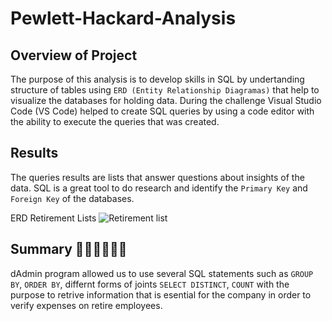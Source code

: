 # **Pewlett-Hackard-Analysis**

## **Overview of Project**
The purpose of this analysis is to develop skills in SQL by undertanding structure of tables using `ERD (Entity Relationship Diagramas)` that help to visualize the databases for holding data. 
During the challenge Visual Studio Code (VS Code) helped to create SQL queries by using a code editor with the ability to execute the queries that was created. 

## **Results**
The queries results are lists that answer questions about insights of the data. SQL is a great tool to do research and identify the `Primary Key` and `Foreign Key` of the databases.

ERD Retirement Lists
![Retirement list](ale-river/Pewlett-Hackard-Analysis)

## **Summary** :white_haired_woman::person_white_hair::older_man::older_woman:
dAdmin program allowed us to use several SQL statements such as `GROUP BY`, `ORDER BY`, differnt forms of joints `SELECT DISTINCT`, `COUNT` with the purpose to retrive information that is esential for the company in order to verify expenses on retire employees.

